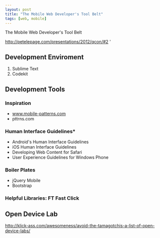 ```yaml
---
layout: post
title: "The Mobile Web Developer's Tool Belt"
tags: [web, mobile]
---
```


The Mobile Web
Developer's Tool Belt

http://petelepage.com/presentations/2012/qcon/#2
'

## Development Enviroment

1. Sublime Text
2. Codekit

## Development Tools

### Inspiration

- www.mobile-patterns.com
- pttrns.com

### Human Interface Guidelines\*

- Android's Human Interface Guidelines
- iOS Human Interface Guidelines
- Developing Web Content for Safari
- User Experience Guidelines for Windows Phone

### Boiler Plates

- jQuery Mobile
- Bootstrap

### Helpful Libraries: FT Fast Click

## Open Device Lab

http://klick-ass.com/awesomeness/avoid-the-tamagotchis-a-list-of-open-device-labs/

